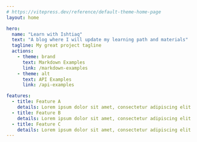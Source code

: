 ```yaml
---
# https://vitepress.dev/reference/default-theme-home-page
layout: home

hero:
  name: "Learn with Ishtiaq"
  text: "A blog where I will update my learning path and materials"
  tagline: My great project tagline
  actions:
    - theme: brand
      text: Markdown Examples
      link: /markdown-examples
    - theme: alt
      text: API Examples
      link: /api-examples

features:
  - title: Feature A
    details: Lorem ipsum dolor sit amet, consectetur adipiscing elit
  - title: Feature B
    details: Lorem ipsum dolor sit amet, consectetur adipiscing elit
  - title: Feature C
    details: Lorem ipsum dolor sit amet, consectetur adipiscing elit
---
```


